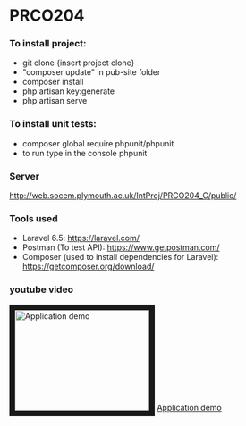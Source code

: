 # PRCO204
### To install project:
- git clone {insert project clone}
- "composer update" in pub-site folder
- composer install
- php artisan key:generate
- php artisan serve
### To install unit tests:
- composer global require phpunit/phpunit
- to run type in the console phpunit

### Server
http://web.socem.plymouth.ac.uk/IntProj/PRCO204_C/public/
### Tools used
- Laravel 6.5: https://laravel.com/
- Postman (To test API): https://www.getpostman.com/
- Composer (used to install dependencies for Laravel): https://getcomposer.org/download/

### youtube video
<a href="http://www.youtube.com/watch?feature=player_embedded&v=-XbW1d2NSFE
" target="_blank"><img src="http://img.youtube.com/vi/-XbW1d2NSFE/0.jpg" 
alt="Application demo" width="240" height="180" border="10" /></a>
[Application demo](https://www.youtube.com/watch?v=-XbW1d2NSFE&feature=youtu.be)
